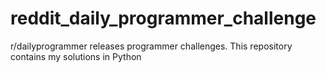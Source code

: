 # reddit_daily_programmer_challenge
r/dailyprogrammer releases programmer challenges. This repository contains my solutions in Python
